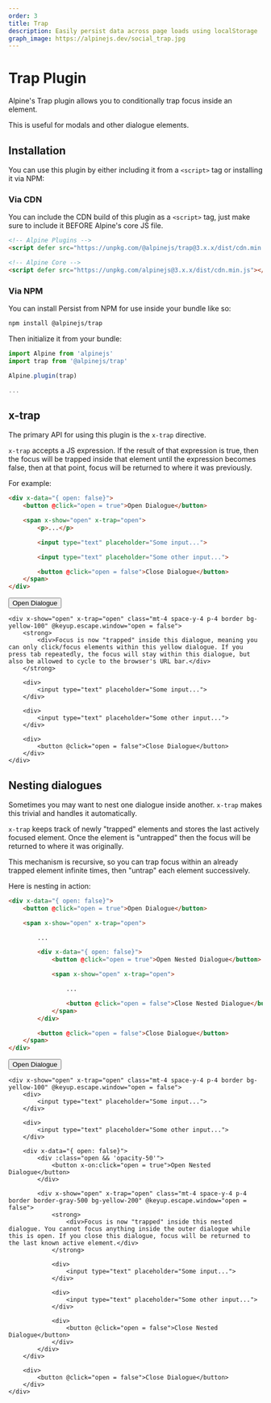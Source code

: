 ```yaml
---
order: 3
title: Trap
description: Easily persist data across page loads using localStorage
graph_image: https://alpinejs.dev/social_trap.jpg
---
```


# Trap Plugin

Alpine's Trap plugin allows you to conditionally trap focus inside an element.

This is useful for modals and other dialogue elements.

<a name="installation"></a>
## Installation

You can use this plugin by either including it from a `<script>` tag or installing it via NPM:

### Via CDN

You can include the CDN build of this plugin as a `<script>` tag, just make sure to include it BEFORE Alpine's core JS file.

```html
<!-- Alpine Plugins -->
<script defer src="https://unpkg.com/@alpinejs/trap@3.x.x/dist/cdn.min.js"></script>

<!-- Alpine Core -->
<script defer src="https://unpkg.com/alpinejs@3.x.x/dist/cdn.min.js"></script>
```

### Via NPM

You can install Persist from NPM for use inside your bundle like so:

```bash
npm install @alpinejs/trap
```

Then initialize it from your bundle:

```js
import Alpine from 'alpinejs'
import trap from '@alpinejs/trap'

Alpine.plugin(trap)

...
```

<a name="x-trap"></a>
## x-trap

The primary API for using this plugin is the `x-trap` directive.

`x-trap` accepts a JS expression. If the result of that expression is true, then the focus will be trapped inside that element until the expression becomes false, then at that point, focus will be returned to where it was previously.

For example:

```html
<div x-data="{ open: false}">
    <button @click="open = true">Open Dialogue</button>

    <span x-show="open" x-trap="open">
        <p>...</p>

        <input type="text" placeholder="Some input...">

        <input type="text" placeholder="Some other input...">

        <button @click="open = false">Close Dialogue</button>
    </span>
</div>
```

<!-- START_VERBATIM -->
<div x-data="{ open: false}" class="demo">
    <div :class="open && 'opacity-50'">
        <button x-on:click="open = true">Open Dialogue</button>
    </div>

    <div x-show="open" x-trap="open" class="mt-4 space-y-4 p-4 border bg-yellow-100" @keyup.escape.window="open = false">
        <strong>
            <div>Focus is now "trapped" inside this dialogue, meaning you can only click/focus elements within this yellow dialogue. If you press tab repeatedly, the focus will stay within this dialogue, but also be allowed to cycle to the browser's URL bar.</div>
        </strong>

        <div>
            <input type="text" placeholder="Some input...">
        </div>

        <div>
            <input type="text" placeholder="Some other input...">
        </div>

        <div>
            <button @click="open = false">Close Dialogue</button>
        </div>
    </div>
</div>
<!-- END_VERBATIM -->

<a name="nesting"></a>
## Nesting dialogues

Sometimes you may want to nest one dialogue inside another. `x-trap` makes this trivial and handles it automatically.

`x-trap` keeps track of newly "trapped" elements and stores the last actively focused element. Once the element is "untrapped" then the focus will be returned to where it was originally.

This mechanism is recursive, so you can trap focus within an already trapped element infinite times, then "untrap" each element successively.

Here is nesting in action:

```html
<div x-data="{ open: false}">
    <button @click="open = true">Open Dialogue</button>

    <span x-show="open" x-trap="open">

        ...

        <div x-data="{ open: false}">
            <button @click="open = true">Open Nested Dialogue</button>

            <span x-show="open" x-trap="open">

                ...

                <button @click="open = false">Close Nested Dialogue</button>
            </span>
        </div>

        <button @click="open = false">Close Dialogue</button>
    </span>
</div>
```

<!-- START_VERBATIM -->
<div x-data="{ open: false}" class="demo">
    <div :class="open && 'opacity-50'">
        <button x-on:click="open = true">Open Dialogue</button>
    </div>

    <div x-show="open" x-trap="open" class="mt-4 space-y-4 p-4 border bg-yellow-100" @keyup.escape.window="open = false">
        <div>
            <input type="text" placeholder="Some input...">
        </div>

        <div>
            <input type="text" placeholder="Some other input...">
        </div>

        <div x-data="{ open: false}">
            <div :class="open && 'opacity-50'">
                <button x-on:click="open = true">Open Nested Dialogue</button>
            </div>

            <div x-show="open" x-trap="open" class="mt-4 space-y-4 p-4 border border-gray-500 bg-yellow-200" @keyup.escape.window="open = false">
                <strong>
                    <div>Focus is now "trapped" inside this nested dialogue. You cannot focus anything inside the outer dialogue while this is open. If you close this dialogue, focus will be returned to the last known active element.</div>
                </strong>

                <div>
                    <input type="text" placeholder="Some input...">
                </div>

                <div>
                    <input type="text" placeholder="Some other input...">
                </div>

                <div>
                    <button @click="open = false">Close Nested Dialogue</button>
                </div>
            </div>
        </div>

        <div>
            <button @click="open = false">Close Dialogue</button>
        </div>
    </div>
</div>
<!-- END_VERBATIM -->

